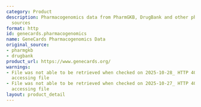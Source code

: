 ```yaml
---
category: Product
description: Pharmacogenomics data from PharmGKB, DrugBank and other pharmacogenomics
  sources
format: http
id: genecards.pharmacogenomics
name: GeneCards Pharmacogenomics Data
original_source:
- pharmgkb
- drugbank
product_url: https://www.genecards.org/
warnings:
- File was not able to be retrieved when checked on 2025-10-28_ HTTP 403 error when
  accessing file
- File was not able to be retrieved when checked on 2025-10-27_ HTTP 403 error when
  accessing file
layout: product_detail
---
```

